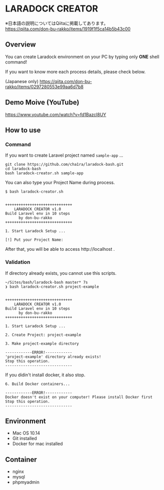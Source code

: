 # LARADOCK CREATOR

※日本語の説明についてはQiitaに掲載してあります。  
https://qiita.com/don-bu-rakko/items/1919f1f5ca14b5b43c00
  
  
## Overview

You can create Laradock environment on your PC by typing only **ONE** shell command!  
  
If you want to know more each process details, please check below.  
  
(Japanese only) https://qiita.com/don-bu-rakko/items/0297280553e99aa6d7b8  
  
  
## Demo Moive (YouTube)
  
https://www.youtube.com/watch?v=fd1Bazcl8UY  
  
  
## How to use 
  
### Command

If you want to create Laravel project named `sample-app` ...

```shell
git clone https://github.com/cha1ra/laradock-bash.git
cd laradock-bash
bash laradock-creator.sh sample-app
```

You can also type your Project Name during process.

```shell
$ bash laradock-creator.sh


++++++++++++++++++++++++++++++
    LARADOCK CREATOR v1.0
Build Laravel env in 10 steps
      by don-bu-rakko
++++++++++++++++++++++++++++++

1. Start Laradock Setup ...

[!] Put your Project Name:
```
  
After that, you will be able to access http://localhost .
  
  
### Validation
  
If directory already exists, you cannot use this scripts.
  
```shell
~/Sites/bash/laradock-bash master* 7s
❯ bash laradock-creator.sh project-example


++++++++++++++++++++++++++++++
    LARADOCK CREATOR v1.0
Build Laravel env in 10 steps
      by don-bu-rakko
++++++++++++++++++++++++++++++

1. Start Laradock Setup ...

2. Create Project: project-example

3. Make project-example directory

------------ERROR!------------
'project-example' directory already exists!
Stop this operation.
------------------------------
```

If you didin't install docker, it also stop.

```shell
6. Build Docker containers...

------------ERROR!------------
Docker doesn't exist on your computer! Please install Docker first
Stop this operation.
------------------------------
```
  
  
## Environment
  
- Mac OS 10.14
- Git installed
- Docker for mac installed

## Container
- nginx
- mysql
- phpmyadmin
